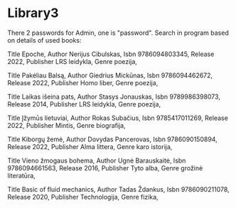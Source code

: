 # Library3
There 2 passwords for Admin, one is "password".
Search in program based on details of used books:

Title Epoche, Author Nerijus Cibulskas, Isbn 9786094803345, Release 2022, Publisher LRS leidykla, Genre poezija,

Title Pakėliau Balsą, Author Giedrius Mickūnas, Isbn 9786094462672, Release 2022, Publisher Homo liber, Genre poezija,

Title Laikas išeina pats, Author Stasys Jonauskas, Isbn 9789986398073, Release 2014, Publisher LRS leidykla, Genre poezija,

Title Įžymūs lietuviai, Author Rokas Subačius, Isbn 9785417011269, Release 2022, Publisher Mintis, Genre biografija,

Title Kiborgų žemė, Author Dovydas Pancerovas, Isbn 9786090150894, Release 2022, Publisher Alma littera, Genre karo istorija,

Title Vieno žmogaus bohema, Author Ugnė Barauskaitė, Isbn 9786094661563, Release 2016, Publisher Tyto alba, Genre grožinė literatūra,

Title Basic of fluid mechanics, Author Tadas Ždankus, Isbn 9786090211078, Release 2020, Publisher Technologija, Genre fizika,


